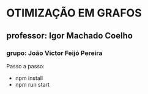 # OTIMIZAÇÃO EM GRAFOS
## professor: Igor Machado Coelho
### grupo: João Victor Feijó Pereira
Passo a passo:
* npm install
* npm run start
